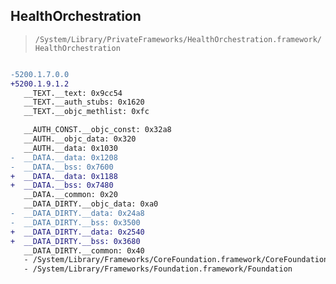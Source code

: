 ## HealthOrchestration

> `/System/Library/PrivateFrameworks/HealthOrchestration.framework/HealthOrchestration`

```diff

-5200.1.7.0.0
+5200.1.9.1.2
   __TEXT.__text: 0x9cc54
   __TEXT.__auth_stubs: 0x1620
   __TEXT.__objc_methlist: 0xfc

   __AUTH_CONST.__objc_const: 0x32a8
   __AUTH.__objc_data: 0x320
   __AUTH.__data: 0x1030
-  __DATA.__data: 0x1208
-  __DATA.__bss: 0x7600
+  __DATA.__data: 0x1188
+  __DATA.__bss: 0x7480
   __DATA.__common: 0x20
   __DATA_DIRTY.__objc_data: 0xa0
-  __DATA_DIRTY.__data: 0x24a8
-  __DATA_DIRTY.__bss: 0x3500
+  __DATA_DIRTY.__data: 0x2540
+  __DATA_DIRTY.__bss: 0x3680
   __DATA_DIRTY.__common: 0x40
   - /System/Library/Frameworks/CoreFoundation.framework/CoreFoundation
   - /System/Library/Frameworks/Foundation.framework/Foundation

```
